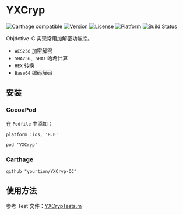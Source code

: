 # YXCryp

[![Carthage compatible](https://img.shields.io/badge/Carthage-compatible-4BC51D.svg?style=flat)](https://github.com/Carthage/Carthage)
[![Version](https://img.shields.io/cocoapods/v/YXCryp.svg?style=flat)](http://cocoapods.org/pods/YXCryp)
[![License](https://img.shields.io/cocoapods/l/YXCryp.svg?style=flat)](http://cocoapods.org/pods/YXCryp)
[![Platform](https://img.shields.io/cocoapods/p/YXCryp.svg?style=flat)](http://cocoapods.org/pods/YXCryp)
[![Build Status](https://travis-ci.org/yourtion/YXCryp-OC.svg?branch=master)](https://travis-ci.org/yourtion/YXCryp-OC)

Objdctive-C 实现常用加解密功能库。

- `AES256` 加密解密
- `SHA256`、`SHA1` 哈希计算
- `HEX` 转换
- `Base64` 编码解码


## 安装

### CocoaPod

在 `Podfile` 中添加：

```
platform :ios, '8.0'

pod 'YXCryp'
```

### Carthage

```
github "yourtion/YXCryp-OC"
```

## 使用方法

参考 Test 文件：[YXCrypTests.m](YXCrypTests/YXCrypTests.m)
